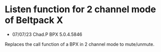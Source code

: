 
# Listen function for 2 channel mode of Beltpack X

- 07/07/23 Chad.P BPX 5.0.4.5846


Replaces the call function of a BPX in 2 channel mode to mute/unmute.
